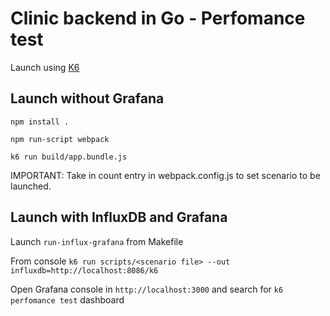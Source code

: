 # Clinic backend in Go - Perfomance test

Launch using [K6](https://k6.io/)

## Launch without Grafana 

`npm install .`

`npm run-script webpack`

`k6 run build/app.bundle.js`

IMPORTANT: Take in count entry in webpack.config.js to set scenario to be launched. 

## Launch with InfluxDB and Grafana 

Launch `run-influx-grafana` from Makefile   

From console `k6 run scripts/<scenario file> --out influxdb=http://localhost:8086/k6`

Open Grafana console in `http://localhost:3000` and search for `k6 perfomance test` dashboard
